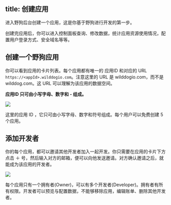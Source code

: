 title: 创建应用
---


进入野狗后台创建一个应用，这是你基于野狗进行开发的第一步。

创建完应用后，你可以进入控制面板查询、修改数据，统计应用资源使用情况，配置用户登录方式、安全域名等等。

## 创建一个野狗应用
你可以看到应用的卡片列表。每个应用都有唯一的 应用ID 和对应的 URL `https://<appId>.wilddogio.com`。注意这里的 URL 是 wilddogio.com，而不是 wilddog.com。这 URL 可以理解为该应用的数据空间。

**应用ID 只可由小写字母、数字和 - 组成。**

![](http://7u2r36.com1.z0.glb.clouddn.com/New%20app.gif%21thumbnail)

这里的应用 ID ，它只可由小写字母、数字和符号组成。每个用户可以免费创建 5 个应用。

## 添加开发者

你的每个应用，都可以邀请其他开发者加入一起开发。你只需要在应用的卡片下方点击 ＋ 号，然后输入对方的邮箱，便可以向他发送邀请。对方确认邀请之后，就能成为该应用的开发者。


![](http://7u2r36.com1.z0.glb.clouddn.com/addUser.gif%21thumbnail)


每个应用只有一个拥有者(Owner)，可以有多个开发者(Developer)。拥有者有所有权限。开发者可以预览与配置数据，不能够移除应用，编辑账单、删除其他开发者。
